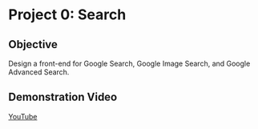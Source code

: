 # Project 0: Search 

## Objective 
Design a front-end for Google Search, Google Image Search, and Google Advanced Search.

## Demonstration Video
[YouTube](https://youtu.be/gky5wUPF8UM)
